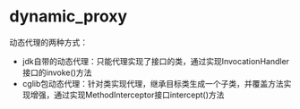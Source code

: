 # dynamic_proxy
动态代理的两种方式：
  <ul>
  <li>jdk自带的动态代理：只能代理实现了接口的类，通过实现InvocationHandler接口的invoke()方法</li>
  
  <li>cglib包动态代理：针对类实现代理，继承目标类生成一个子类，并覆盖方法实现增强，通过实现MethodInterceptor接口intercept()方法</li>
  </ul>
